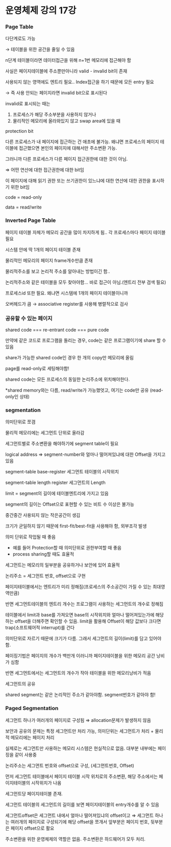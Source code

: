 # 운영체제 강의 17강

### Page Table

다단계로도 가능

→ 테이블을 위한 공간을 줄일 수 있음

n단계 테이블이라면 데이터접근을 위해 n+1번 메모리에 접근해야 함


사실은 페이지테이블에 주소뿐만아니라 valid - invalid bit이 존재


사용되지 않는 영역에도 엔트리 필요.. Index접근을 하기 때문에 모든 entry 필요

→ 즉 사용 안되는 페이지라면 invalid bit으로 표시된다

invalid로 표시되는 때는

1. 프로세스가 해당 주소부분을 사용하지 않거나
2. 물리적인 메모리에 올라와있지 않고 swap area에 있을 때

protection bit

다른 프로세스가 내 페이지에 접근하는 건 애초에 불가능. 왜냐면 프로세스의 페이지 테이블에 접근했으면 본인의 페이지에 대해서만 주소변환 가능.

그러니까 다른 프로세스가 다른 페이지 접근권한에 대한 것이 아님.

⇒ 어떤 연산에 대한 접근권한에 대한 bit임

이 페이지에 대해 읽기 권한 또는 쓰기권한이 있느냐에 대한 연산에 대한 권한을 표시하기 위한 bit임

code = read-only

data = read/write

### Inverted Page Table


페이지 테이블 자체가 메모리 공간을 많이 차지하게 됨.. 각 프로세스마다 페이지 테이블 필요

시스템 안에 딱 1개의 페이지 테이블 존재

물리적인 메모리의 페이지 frame개수만큼 존재


물리적주소를 보고 논리적 주소를 알아내는 방법이긴 함..

논리적주소와 같은 테이블을 모두 찾아야함… 바로 접근이 아님.(엔트리 전부 검색 필요)

프로세스id 또한 필요. 왜냐면 시스템에 1개의 페이지 테이블이니까

오버헤드가 큼 → associative register를 사용해 병렬적으로 검사

### 공유할 수 있는 페이지

shared code === re-entrant code === pure code


만약에 같은 코드로 프로그램을 돌리는 경우, code는 같은 프로그램이기에 share 할 수 있음

share가 가능한 shared code인 경우 한 개의 copy만 메모리에 올림

page를 read-only로 세팅해야함!

shared code는 모든 프로세스의 동일한 논리주소에 위치해야한다.

*shared memory와는 다름, read/write가 가능했엇고, 여기는 code만 공유 (read-only인 상태)

### segmentation

의미단위로 쪼갬

물리적 메모리에는 세그먼트 단위로 올라감


세그먼트별로 주소변환을 해야하기에 segment table이 필요

logical address ⇒ segment-number와 얼마나 떨어져있냐에 대한 Offset을 가지고 있음

segment-table base-register 세그먼트 테이블의 시작위치

segment-table length register 세그먼트의 Length


limit = segment의 길이에 테이블엔트리에 가지고 있음

segment의 길이는 Offset으로 표현할 수 있는 비트 수 이상은 불가능


중간중간 사용되지 않는 작은공간이 생김

크기가 균일하지 않기 때문에 first-fit/best-fit을 사용해야 함, 외부조각 발생

의미 단위로 작업될 때 좋음

- 예를 들어 Protection할 때 의미단위로 권한부여할 때 좋음
- process sharing할 때도 효율적

세그먼트는 메모리의 일부분을 공유하거나 보안에 있어 효율적

논리주소 = 세그먼트 번호, offset으로 구현

페이지테이블에서는 엔트리가 미리 정해짐(프로세스의 주소공간이 가질 수 있는 최대영역만큼)

반면 세그먼트테이블의 엔트리 개수는 프로그램이 사용하는 세그먼트의 개수로 정해짐

테이블에서 limit과 base를 가져오면 base의 시작위치와 얼마나 떨어져있는가에 해당하는 offset을 더해주면 확인할 수 있음. limit을 활용해 Offset이 해당 값보다 크다면 trap(소프트웨어적 interrupt)를 건다


의미단위로 자르기 때문에 크기가 다름. 그래서 세그먼트의 길이(limit)를 담고 있어야 함.

페이징기법은 페이지의 개수가 백만개 이러니까 페이지테이블을 위한 메모리 공간 낭비가 심함

반면 세그먼트에서는 세그먼트의 개수가 작아 테이블을 위한 메모리낭비가 적음

세그먼트의 공유


shared segment는 같은 논리적인 주소가 같아야함. segment번호가 같아야 함!

### Paged Segmentation


세그먼트 하나가 여러개의 페이지로 구성됨 ⇒ allocation문제가 발생하지 않음

보안과 공유의 문제는 특정 세그먼트만 처리 가능, 의미단위는 세그먼트가 처리 + 물리적 메모리에는 페이지 처리

실제로는 세그먼트만 사용하는 메모리 시스템은 현실적으로 없음. 대부분 내부에는 페이징을 같이 사용중

논리주소는 세그먼트 번호와 offset으로 구성, (세그먼트번호, Offset)

먼저 세그먼트 테이블에서 페이지 테이블 시작 위치로의 주소변환, 해당 주소에서는 페이지테이블의 시작위치가 나옴

세그먼트당 페이지테이블 존재.

세그먼트 테이블의 세그먼트의 길이를 보면 페이지테이블의 entry개수를 알 수 있음

세그먼트offset은 세그먼트 내에서 얼마나 떨어져있냐의 offset이고 ⇒ 세그먼트 하나는 여러개의 페이지로 구성되기에 해당 offset을 쪼개서 앞부분은 페이지 번호, 뒷부분은 페이지 offset으로 활요

주소변환을 위한 운영체제의 역할은 없음. 주소변환은 하드웨어가 모두 처리.
